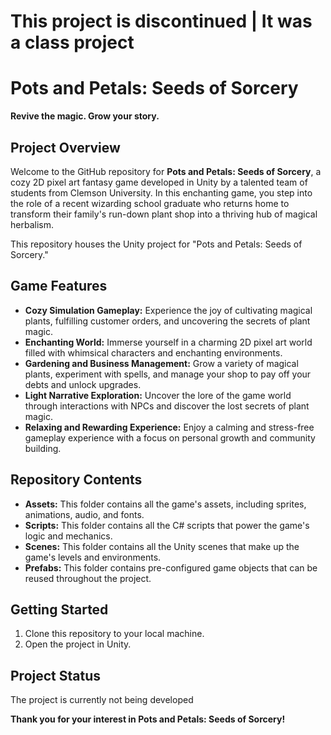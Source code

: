 # This project is discontinued | It was a class project
# Pots and Petals: Seeds of Sorcery

**Revive the magic. Grow your story.**

## Project Overview

Welcome to the GitHub repository for **Pots and Petals: Seeds of Sorcery**, a cozy 2D pixel art fantasy game developed in Unity by a talented team of students from Clemson University. In this enchanting game, you step into the role of a recent wizarding school graduate who returns home to transform their family's run-down plant shop into a thriving hub of magical herbalism.

This repository houses the Unity project for "Pots and Petals: Seeds of Sorcery."

## Game Features

* **Cozy Simulation Gameplay:** Experience the joy of cultivating magical plants, fulfilling customer orders, and uncovering the secrets of plant magic.
* **Enchanting World:** Immerse yourself in a charming 2D pixel art world filled with whimsical characters and enchanting environments.
* **Gardening and Business Management:** Grow a variety of magical plants, experiment with spells, and manage your shop to pay off your debts and unlock upgrades.
* **Light Narrative Exploration:** Uncover the lore of the game world through interactions with NPCs and discover the lost secrets of plant magic.
* **Relaxing and Rewarding Experience:** Enjoy a calming and stress-free gameplay experience with a focus on personal growth and community building.

## Repository Contents

* **Assets:** This folder contains all the game's assets, including sprites, animations, audio, and fonts.
* **Scripts:** This folder contains all the C# scripts that power the game's logic and mechanics.
* **Scenes:** This folder contains all the Unity scenes that make up the game's levels and environments.
* **Prefabs:** This folder contains pre-configured game objects that can be reused throughout the project.

## Getting Started

1. Clone this repository to your local machine.
2. Open the project in Unity.
   
## Project Status

The project is currently not being developed

**Thank you for your interest in Pots and Petals: Seeds of Sorcery!**
